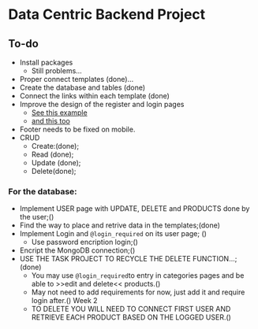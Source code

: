 # Data Centric Backend Project

## To-do

- Install packages
  - Still problems...
- Proper connect templates (done)...
- Create the database and tables (done) 
- Connect the links within each template (done)
- Improve the design of the register and login pages
  - [See this example](http://azmind.com/wp-content/uploads/2015/06/Hype-Enterprise-Login.png)
  - [and this too](https://file.mockplus.com/image/2019/05/886d7ebd-61e1-4227-9348-c8bac23c364b.png)
- Footer needs to be fixed on mobile.
- CRUD
  - Create:(done);
  - Read (done);
  - Update (done);
  - Delete(done);

### For the database:

- Implement USER page with UPDATE, DELETE and PRODUCTS done by the user;()
- Find the way to place and retrive data in the templates;(done)
- Implement Login and ```@login_required``` on its user page; ()
  - Use password encription login;()
- Encript the MongoDB connection;()
- USE THE TASK PROJECT TO RECYCLE THE DELETE FUNCTION...;(done)
  - You may use ```@login_required```to entry in categories pages and be able to >>edit and delete<< products.()
  - May not need to add requirements for now, just add it and require login after.() Week 2
  - TO DELETE YOU WILL NEED TO CONNECT FIRST USER AND RETRIEVE EACH PRODUCT BASED ON THE LOGGED USER.()